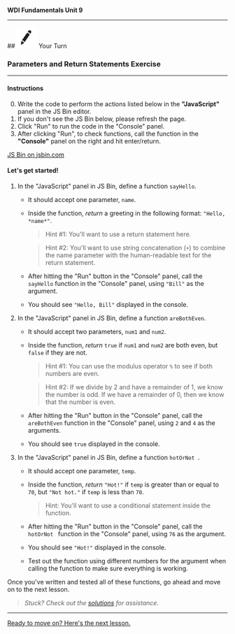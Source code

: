 **WDI Fundamentals Unit 9**

---

##![Your Turn](../assets/exercise.png) Your Turn

### Parameters and Return Statements Exercise

---

#### Instructions

0. Write the code to perform the actions listed below in the **"JavaScript"** panel in the JS Bin editor. 
0. If you don't see the JS Bin below, please refresh the page.
0. Click "Run" to run the code in the "Console" panel.
0. After clicking "Run", to check functions, call the function in the **"Console"** panel on the right and hit enter/return.

<a class="jsbin-embed" href="http://jsbin.com/gikuni/edit?js,console&height600">JS Bin on jsbin.com</a><script src="http://static.jsbin.com/js/embed.min.js?3.40.3"></script>

#### Let's get started!

1. In the "JavaScript" panel in JS Bin, define a function `sayHello`.
	- It should accept one parameter, `name`.
	- Inside the function, _return_ a greeting in the following format: `"Hello, *name*"`.
		
		> Hint #1: You'll want to use a return statement here.
		
		> Hint #2: You'll want to use string concatenation (`+`) to combine the name parameter with the human-readable text for the return statement.
	- After hitting the "Run" button in the "Console" panel, call the `sayHello` function in the "Console" panel, using `"Bill"` as the argument.
	- You should see `"Hello, Bill"` displayed in the console.

0. In the "JavaScript" panel in JS Bin, define a function `areBothEven`.
	- It should accept two parameters, `num1` and `num2`.
	- Inside the function, _return_ `true` if `num1` and `num2` are both even, but `false` if they are not.

		> Hint #1: You can use the modulus operator `%` to see if both numbers are even. 
		
		> Hint #2: If we divide by 2 and have a remainder of 1, we know the number is odd. If we have a remainder of 0, then we know that the number is even.
		
	- After hitting the "Run" button in the "Console" panel, call the `areBothEven` function in the "Console" panel, using `2` and `4` as the arguments.
	- You should see `true` displayed in the console.

0. In the "JavaScript" panel in JS Bin, define a function `hotOrNot `.
	- It should accept one parameter, `temp`.
	- Inside the function, _return_ `"Hot!"` if `temp` is greater than or equal to `70`, but `"Not hot."` if `temp` is less than `70`.
		
		> Hint: You'll want to use a conditional statement inside the function.
		
	- After hitting the "Run" button in the "Console" panel, call the `hotOrNot ` function in the "Console" panel, using `76` as the argument.
	- You should see `"Hot!"` displayed in the console.
	- Test out the function using different numbers for the argument when calling the function to make sure everything is working.


Once you've written and tested all of these functions, go ahead and move on to the next lesson.

> *Stuck? Check out the [solutions](../exercise-solutions.md#parameters-return-statements) for assistance.*

---
[Ready to move on? Here's the next lesson.](scope.md)
